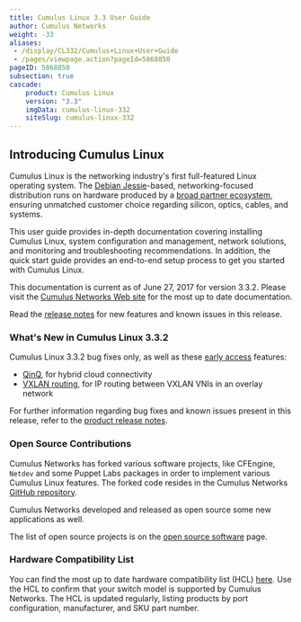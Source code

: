 ```yaml
---
title: Cumulus Linux 3.3 User Guide
author: Cumulus Networks
weight: -33
aliases:
 - /display/CL332/Cumulus+Linux+User+Guide
 - /pages/viewpage.action?pageId=5868850
pageID: 5868850
subsection: true
cascade:
    product: Cumulus Linux
    version: "3.3"
    imgData: cumulus-linux-332
    siteSlug: cumulus-linux-332
---
```

## Introducing Cumulus Linux

Cumulus Linux is the networking industry's first full-featured Linux
operating system. The 
[Debian Jessie](https://www.debian.org/releases/jessie/)-based,
networking-focused distribution runs on hardware produced by a
[broad partner ecosystem](http://cumulusnetworks.com/hcl/), ensuring
unmatched customer choice regarding silicon, optics, cables, and systems.

This user guide provides in-depth documentation covering installing
Cumulus Linux, system configuration and management, network solutions,
and monitoring and troubleshooting recommendations. In addition, the
quick start guide provides an end-to-end setup process to get you
started with Cumulus Linux.

This documentation is current as of June 27, 2017 for version 3.3.2.
Please visit the
[Cumulus Networks Web site](http://docs.cumulusnetworks.com) for the most 
up to date documentation.

Read the
[release notes](https://support.cumulusnetworks.com/hc/en-us/articles/115009424527)
for new features and known issues in this release.

### What's New in Cumulus Linux 3.3.2

Cumulus Linux 3.3.2 bug fixes only, as well as these 
[early access](https://support.cumulusnetworks.com/hc/en-us/articles/202933878)
features:

- [QinQ](/version/cumulus-linux-332/Network-Virtualization/Hybrid-Cloud-Connectivity-with-QinQ-and-VXLANs),
  for hybrid cloud connectivity
- [VXLAN routing](/version/cumulus-linux-332/Network-Virtualization/VXLAN-Routing),
  for IP routing between VXLAN VNIs in an overlay network

For further information regarding bug fixes and known issues present in
this release, refer to the 
[product release notes](https://support.cumulusnetworks.com/hc/en-us/articles/115009424527-Cumulus-Linux-3-3-2-Release-Notes).

### Open Source Contributions

Cumulus Networks has forked various software projects, like CFEngine,
`Netdev` and some Puppet Labs packages in order to implement various
Cumulus Linux features. The forked code resides in the Cumulus Networks
[GitHub repository](https://github.com/CumulusNetworks).

Cumulus Networks developed and released as open source some new
applications as well.

The list of open source projects is on the 
[open source software](http://oss.cumulusnetworks.com/) page.

### Hardware Compatibility List

You can find the most up to date hardware compatibility list (HCL)
[here](https://cumulusnetworks.com/hcl/). Use the HCL to confirm that
your switch model is supported by Cumulus Networks. The HCL is updated
regularly, listing products by port configuration, manufacturer, and SKU
part number.
